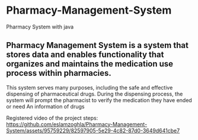 # Pharmacy-Management-System
Pharmacy System with java

## Pharmacy Management System is a system that stores data and enables functionality that organizes and maintains the medication use process within pharmacies.
This system serves many purposes, including the safe and effective dispensing of pharmaceutical drugs. During the dispensing process, the system will prompt the pharmacist to verify the medication they have ended or need  An information of drugs 

Registered video of the project steps:
https://github.com/eslamzoghla/Pharmacy-Management-System/assets/95759229/82597905-5e29-4c82-87d0-3649d641cbe7



